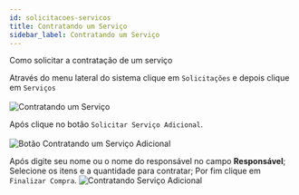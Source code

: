 ```yaml
---
id: solicitacoes-servicos
title: Contratando um Serviço
sidebar_label: Contratando um Serviço
---
```

Como solicitar a contratação de um serviço

Através do menu lateral do sistema clique em `Solicitações` e depois clique em `Serviços`\
\
![Contratando um Serviço](/img/docs/solicitacoes_servicos.apng)

Após clique no botão `Solicitar Serviço Adicional`.\
\
![Botão Contratando um Serviço Adicional](/img/docs/solicitar_servico_botao.png)

Após digite seu nome ou o nome do responsável no campo **Responsável**;\
Selecione os itens e a quantidade para contratar;
Por fim clique em `Finalizar Compra`.
![Contratando Serviço Adicional](/img/docs/contratando_servico.apng)